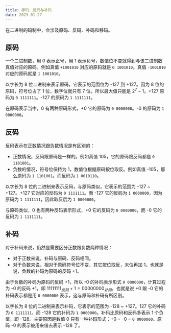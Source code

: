 ```yaml
---
title: 原码、反码与补码
date: 2023-01-27
---
```


在二进制的码制中，会涉及原码、反码、补码和移码。

## 原码

一个二进制数，用 0 表示正号，用 1 表示负号，数值位不变就得到与该二进制数真值对应的原码。例如真值 `+1001010` 对应的原码就是 `0 1001010`。真值 `-1001010` 对应的原码就是 `1 1001010`。

以字长为 8 位二进制来表示原码，它表示的范围位为 -127 到 +127。因为 8 位的原码，符号位占了 1 位，数字位就只有 7 位，所以最大值只能是 $2^7-1$。+127 原码为 `0 1111111`。-127 的原码为 `1 1111111`。

在原码表示当中，0 有两种原码形式，+0 它的原码为 `0 0000000`。-0 的原码为 `1 0000000`。

## 反码

反码表示在正数情况跟负数情况是有区别的：

- 正数情况，反码跟原码是一样的。例如真值 105，它的原码跟反码都是 `0 1101001`。
- 负数的情况，符号位保持为 1，数值位根据原码按位取反。例如真值 -105，那么原码为 `1 1101001`。而反码为 `1 0010110`。

以字长为 8 位的二进制来表示反码，与原码类似，它表示的范围为 -127 ~ +127。+127 它对应的反码为 `0 1111111`。而 -127 它的反码为 `1 0000000`，因为原码为 `1 1111111`，因此取反后为 `1 0000000`。

与原码类似，0 也有两种反码表示形式，+0 它的反码为 `0 0000000`，而 -0 它的反码为 `1 1111111`。

## 补码

对于补码来说，仍然是需要区分正数跟负数两种情况：

- 对于正数来说，补码与原码、反码相同。
- 对于负数来说，相对于原码符号位不变，其它按位取反，末位再加 1。也就是说，负数的补码为原码的反码 +1。

由于负数的补码为原码的反码 +1，所以 -0 的补码表示形式 `0 0000000`，计算过程为 -0 的反码 +1，即 $11111111_{反码}+1=00000000_{补码}$。也就是说 +0 跟 -0 它的补码表示都是用 `0 0000000` 表示，这与原码和补码有所区别。

以字长为 8 位的二进制来表示补码，它表示的范围为 -128 ~ +127。127 它的补码为 `0 1111111`，而 -128 它的补码为 `1 0000000`。补码比原码和反码多表示 1 个负值，即 -128。主要原因是数值 0 只有一种补码形式：+0 = -0 = `0 0000000`。原码 -0 的表示被用来借去表示 -128 了。
